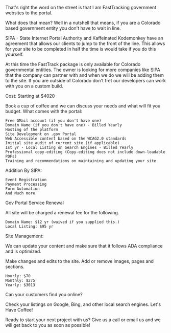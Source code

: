 

That's right the word on the street is that I am FastTracking government websites to the portal.

What does that mean? Well in a nutshell that means, if you are a Colorado based government entity you don't have to wait in line.

SIPA - State Internet Portal Authority and Kaffeinated Kodemonkey have an agreement that allows our clients to jump to the front of the line. This allows for your site to be completed in half the time is would take if you do this yourself.

At this time the FastTrack package is only available for Colorado governmental entities. The owner is looking for more companies like SIPA that the company can partner with and when we do we will be adding them to the site. If you are outside of Colorado don't fret our developers can work with you on a custom build.

Cost: Starting at $4020

Book a cup of coffee and we can discuss your needs and what will fit you budget.
What comes with the portal:

    Free GMail account (if you don't have one)
    Domain Name (if you don't have one) - Billed Yearly
    Hosting of the platform
    Site Development on .gov Portal
    Web Accessible content based on the WCAG2.0 standards
    Initial site audit of current site (if applicable)
    1st yr - Local Listing on Search Engines - Billed Yearly
    Professional copy-editing (Copy-editing does not include down-loadable PDFs)
    Training and recommendations on maintaining and updating your site

Addition By SIPA:

    Event Registration
    Payment Processing
    Form Automation
    And Much more

Gov Portal
Service Renewal

All site will be charged a renewal fee for the following.

    Domain Name: $12 yr (waived if you supplied this.)
    Local Listing: $95 yr

Site Management:

We can update your content and make sure that it follows ADA compliance and is optimized.

Make changes and edits to the site. Add or remove images, pages and sections.

    Hourly: $70
    Monthly: $275
    Yearly: $3013


Can your customers find you online?

Check your listings on Google, Bing, and other local search engines.
Let's Have Coffee!

Ready to start your next project with us?
Give us a call or email us and we will get back to you as soon as possible!

